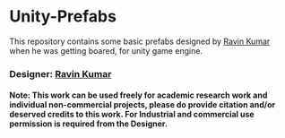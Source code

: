 # Unity-Prefabs
This repository contains some basic prefabs designed by [Ravin Kumar](https://mr-ravin.github.io) when he was getting boared, for unity game engine.
### Designer: [Ravin Kumar](https://mr-ravin.github.io)

#### Note: This work can be used freely for academic research work and individual non-commercial projects, please do provide citation and/or deserved credits to this work. For Industrial and commercial use permission is required from the Designer.
